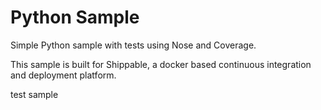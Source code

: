 Python Sample
=====================

Simple Python sample with tests using Nose and Coverage.

This sample is built for Shippable, a docker based continuous integration and deployment platform.

test sample
